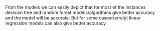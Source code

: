 From the models we can easily depict that for most of the instances
decision tree and random forest models/algorithms give better accuracy 
and the model will be accurate. But for some cases(rarrely) linear 
regression models can also give better accuracy
